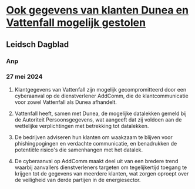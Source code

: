 # [Ook gegevens van klanten Dunea en Vattenfall mogelijk gestolen](https://advance.lexis.com/api/document?collection=news&id=urn:contentItem:6C46-HRX1-JBNJ-20W7-00000-00&context=1519360)
## Leidsch Dagblad
### Anp
### 27 mei 2024

1. Klantgegevens van Vattenfall zijn mogelijk gecompromitteerd door een cyberaanval op de dienstverlener AddComm, die de klantcommunicatie voor zowel Vattenfall als Dunea afhandelt.

2. Vattenfall heeft, samen met Dunea, de mogelijke datalekken gemeld bij de Autoriteit Persoonsgegevens, wat aangeeft dat zij voldoen aan de wettelijke verplichtingen met betrekking tot datalekken.

3. De bedrijven adviseren hun klanten om waakzaam te blijven voor phishingpogingen en verdachte communicatie, en benadrukken de potentiële risico's die samenhangen met het datalek.

4. De cyberaanval op AddComm maakt deel uit van een bredere trend waarbij aanvallers dienstverleners targeten om tegelijkertijd toegang te krijgen tot de gegevens van meerdere klanten, wat zorgen oproept over de veiligheid van derde partijen in de energiesector.